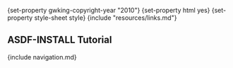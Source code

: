 {set-property gwking-copyright-year "2010"}
{set-property html yes}
{set-property style-sheet style}
{include "resources/links.md"}

## ASDF-INSTALL Tutorial

<div id="header">
{include navigation.md}
</div>


